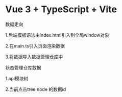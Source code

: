 # Vue 3 + TypeScript + Vite

数据走向

1.后端模板语法由index.html引入到全局window对象

2.在main.ts引入页面渲染数据

3.将数据导入数据管理仓库中

状态管理仓库数据

1.api模块树

2.当前点击tree node 的数据id